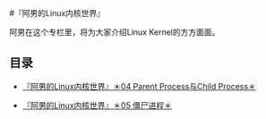 #『阿男的Linux内核世界』

阿男在这个专栏里，将为大家介绍Linux Kernel的方方面面。

## 目录

- [『阿男的Linux内核世界』＊04 Parent Process与Child Process＊](https://github.com/liweinan/kernel-learning/blob/master/chapters/04ParentChild.md)

- [『阿男的Linux内核世界』＊05 僵尸进程＊](https://github.com/liweinan/kernel-learning/blob/master/chapters/05ZombieProcess.md)


